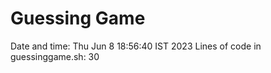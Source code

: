 # Guessing Game

Date and time: Thu Jun  8 18:56:40 IST 2023
Lines of code in guessinggame.sh:       30
